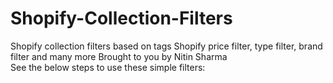 # Shopify-Collection-Filters 
Shopify collection filters based on tags Shopify price filter, type filter, brand filter and many more 
Brought to you by Nitin Sharma  
See the below steps to use these simple filters:
